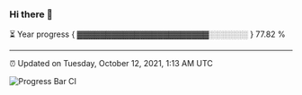 ### Hi there 👋

⏳ Year progress { ▓▓▓▓▓▓▓▓▓▓▓▓▓▓▓▓▓▓▓▓▓▓▓░░░░░░░ } 77.82 %

---

⏰ Updated on Tuesday, October 12, 2021, 1:13 AM UTC

![Progress Bar CI](https://github.com/arthurbuhl/arthurbuhl/workflows/Progress%20Bar%20CI/badge.svg)
